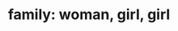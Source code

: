 ---
layout: people&body
title: "family: woman, girl, girl"
emoji: family_woman_girl_girl
permalink: 👩‍👧‍👧.html
---